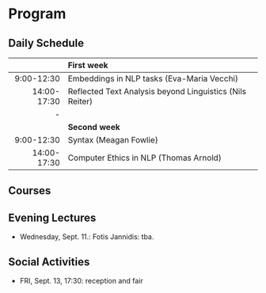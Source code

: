 
# Program

## Daily Schedule

| | First week
|---:|:---
| 9:00-12:30 | Embeddings in NLP tasks (Eva-Maria Vecchi) 
| 14:00-17:30 | Reflected Text Analysis beyond Linguistics (Nils Reiter) 
|-
| | **Second week**
| 9:00-12:30 | Syntax (Meagan Fowlie) 
| 14:00-17:30 | Computer Ethics in NLP (Thomas Arnold) 

## Courses

## Evening Lectures

+ Wednesday, Sept. 11.: Fotis Jannidis: tba.


## Social Activities

+ FRI, Sept. 13, 17:30: reception and fair
